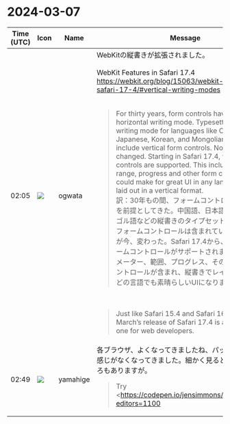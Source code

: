 # 2024-03-07

|Time (UTC)|Icon|Name|Message|
|---|---|---|---|
|02:05|![](https://avatars.slack-edge.com/2019-11-22/845042642576_070441337abaca9fb7b3_72.png)|ogwata|WebKitの縦書きが拡張されました。<br><br>WebKit Features in Safari 17.4<br><https://webkit.org/blog/15063/webkit-features-in-safari-17-4/#vertical-writing-modes><br><br><blockquote>For thirty years, form controls have presumed a horizontal writing mode. Typesetting in a vertical writing mode for languages like Chinese, Japanese, Korean, and Mongolian did not include vertical form controls. Now that’s changed. Starting in Safari 17.4, vertical form controls are supported. This includes meter, range, progress and other form controls that could make for great UI in any language when laid out in a vertical format.<br>訳：30年もの間、フォームコントロールは横書きを前提としてきた。中国語、日本語、韓国語、モンゴル語などの縦書きのタイプセットには、縦書きのフォームコントロールは含まれていなかった。それが今、変わった。Safari 17.4から、縦書きのフォームコントロールがサポートされました。これにはメーター、範囲、プログレス、その他のフォームコントロールが含まれ、縦書きでレイアウトすると、どの言語でも素晴らしいUIになります。</blockquote><br><blockquote>Just like Safari 15.4 and Safari 16.4, this March’s release of Safari 17.4 is a significant one for web developers.</blockquote>|
|02:49|![](https://secure.gravatar.com/avatar/fe4feacacd9e5082654778663c7e10a3.jpg?s=72&d=https%3A%2F%2Fa.slack-edge.com%2Fdf10d%2Fimg%2Favatars%2Fava_0012-72.png)|yamahige|各ブラウザ、よくなってきましたね、パッと見「ムリ」な感じがなくなってきました。細かく見ると「？」なところもありますが。<br><blockquote>Try <https://codepen.io/jensimmons/pen/gOEVZbw?editors=1100|this demo> of vertical form controls in a browser that <https://caniuse.com/mdn-css_properties_writing-mode_vertical_oriented_form_controls|has support>.</blockquote><br><blockquote>...</blockquote><br><blockquote>"Can I use" provides up-to-date browser support tables for support of front-end web technologies on desktop and mobile web browsers.</blockquote>|
